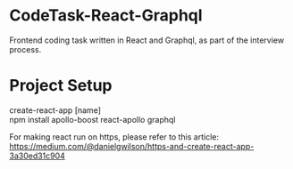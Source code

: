 # CodeTask-React-Graphql
Frontend coding task written in React and Graphql, as part of the interview process.

# Project Setup
create-react-app [name]<br />
npm install apollo-boost react-apollo graphql<br />

For making react run on https, please refer to this article:<br />
https://medium.com/@danielgwilson/https-and-create-react-app-3a30ed31c904

